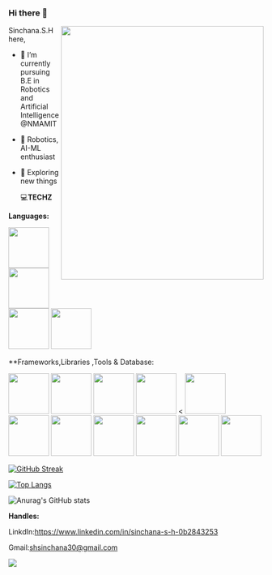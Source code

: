 ### Hi there 👋


<img align="right" width="400" height="500" src="https://user-images.githubusercontent.com/116704673/222961061-92cc20d7-e794-4eb5-acfa-76b1f993aadf.png">


Sinchana.S.H here,
- 🔭 I’m currently pursuing B.E in Robotics and Artificial Intelligence@NMAMIT
- 🌱 Robotics, AI-ML enthusiast
- 🍓 Exploring new things 
       
  💻**TECHZ**
   

**Languages:**



 <img src="https://user-images.githubusercontent.com/116704673/220575989-f83bbca6-56ab-448c-9677-dbb3682ae5e2.png" width="80" height="80"> <img src="https://user-images.githubusercontent.com/116704673/220576101-71db229e-1780-4bbd-8753-2ce20933b99c.png" width="80" height="80">   <img src="https://user-images.githubusercontent.com/116704673/220576235-02fe15ed-14f3-413f-a15a-124fb4258d85.png" width="80" height="80">   <img src="https://user-images.githubusercontent.com/116704673/220582364-1910677c-8405-41ee-b709-86c07f5647dd.png" width="80" height="80">


**Frameworks,Libraries ,Tools & Database:


<img src="https://user-images.githubusercontent.com/116704673/220576972-e17651f5-5528-4e93-85ac-beae9e7537a8.png" width="80" height="80">   <img src="https://user-images.githubusercontent.com/116704673/220581396-922377c4-2d1a-46d1-9be4-c881e35fcd1d.png" width="80" height="80">  <img src="https://user-images.githubusercontent.com/116704673/220581685-5543c840-943c-44dd-a880-be1a6801697f.png" width="80" height="80">  <img src="https://user-images.githubusercontent.com/116704673/220582029-c7b15a47-20a6-403a-a22a-79e3af490743.png" width="80" height="80">   < <img src="https://user-images.githubusercontent.com/116704673/220587811-bd240ddd-d967-4288-a671-8798e0c6e562.png" width="80" height="80">    <img src="https://user-images.githubusercontent.com/116704673/224311798-43fcf9f1-ce40-45e5-92a3-be216b7da8c0.png" width="80" height="80">  <img src="https://github.com/Sinchana-SH/Sinchana-SH/assets/116704673/a70b043e-2fc2-4d41-82fb-006ba9abfdd6" width="80" height="80">    <img src="https://github.com/Sinchana-SH/Sinchana-SH/assets/116704673/931d3847-aaad-4242-9cba-b73ebe9e8311" width="80" height="80">   <img src="https://github.com/Sinchana-SH/Sinchana-SH/assets/116704673/931d3847-aaad-4242-9cba-b73ebe9e8311" width="80" height="80">   <img src="https://github.com/Sinchana-SH/Sinchana-SH/assets/116704673/c52fc6af-6cca-46fe-bffb-8298196e8db1" width="80" height="80">    <img src="https://github.com/Sinchana-SH/Sinchana-SH/assets/116704673/9fb8a64e-c8e8-49e6-87fc-837acbf95ec1" width="80" height="80">





[![GitHub Streak](https://streak-stats.demolab.com/?user=Sinchana-SH)](https://git.io/streak-stats)

[![Top Langs](https://github-readme-stats.vercel.app/api/top-langs/?username=Sinchana-SH&layout=compact&text_color=daf7dc&bg_color=151515)](https://github.com/Sinchana-SH/github-readme-stats)

![Anurag's GitHub stats](https://github-readme-stats.vercel.app/api?username=Sinchana-SH&show_icons=true&theme=radical)


**Handles:**

LinkdIn:https://www.linkedin.com/in/sinchana-s-h-0b2843253 

Gmail:shsinchana30@gmail.com

![](https://komarev.com/ghpvc/?username=Sinchana-SH&color=green)



 
 




       

